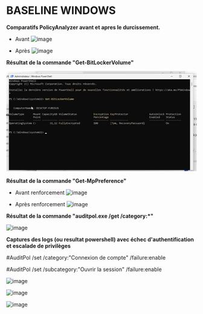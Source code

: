 
# BASELINE WINDOWS


**Comparatifs PolicyAnalyzer avant et apres le durcissement.**
- Avant
![image](https://github.com/Slimnad/BaseLine_Windows/assets/163383857/5ae72679-326d-4185-8e87-7a99e940bfe9)

- Après
![image](https://github.com/Slimnad/BaseLine_Windows/assets/163383857/4b89dc76-5fb0-44fb-b0b5-a4e2cf676913)

**Résultat de la commande "Get-BitLockerVolume"**

![Alt text](https://github.com/Slimnad/BaseLine_Windows/blob/main/Bitlock.png?raw=true)

**Résultat de la commande "Get-MpPreference"**
- Avant renforcement
![image](https://github.com/Slimnad/BaseLine_Windows/assets/163383857/1c964c57-9282-4e90-a2e8-fcee18304661)

- Après renforcement
![image](https://github.com/Slimnad/BaseLine_Windows/assets/163383857/13ef1c25-5dbc-4a08-893a-ec6e92e0758a)


**Résultat de la commande "auditpol.exe /get /category:*"**

![image](https://github.com/Slimnad/BaseLine_Windows/assets/163383857/05b0d608-4100-4ee2-99bb-f7e16d883f50)

**Captures des logs (ou resultat powershell) avec échec d'authentification et escalade de privilèges**

#AuditPol /set /category:"Connexion de compte" /failure:enable

#AuditPol /set /subcategory:"Ouvrir la session" /failure:enable

![image](https://github.com/Slimnad/BaseLine_Windows/assets/163383857/cd6cb897-d730-4bf8-9575-8ce3157c78ff)

![image](https://github.com/Slimnad/BaseLine_Windows/assets/163383857/ee5bbcaf-13ec-49a7-9e86-45bfd60ee3e9)

![image](https://github.com/Slimnad/BaseLine_Windows/assets/163383857/552d9e5c-6098-4649-85a1-85ecdc21e498)


